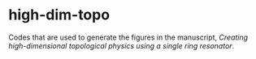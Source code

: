 # high-dim-topo

Codes that are used to generate the figures in the manuscript, *Creating high-dimensional topological physics using a single ring resonator*.
